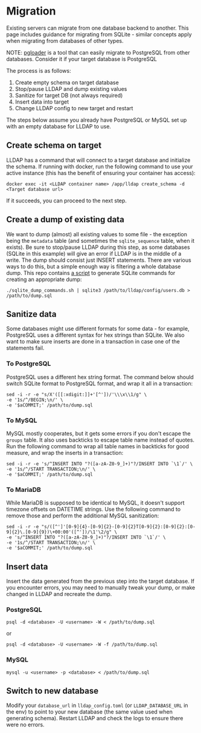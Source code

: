 # Migration

Existing servers can migrate from one database backend to another. This page includes guidance for migrating from SQLite - similar concepts apply when migrating from databases of other types.

NOTE: [pgloader](https://github.com/dimitri/pgloader) is a tool that can easily migrate to PostgreSQL from other databases. Consider it if your target database is PostgreSQL

The process is as follows:

1. Create empty schema on target database
2. Stop/pause LLDAP and dump existing values
3. Sanitize for target DB (not always required)
4. Insert data into target
5. Change LLDAP config to new target and restart

The steps below assume you already have PostgreSQL or MySQL set up with an empty database for LLDAP to use.

## Create schema on target

LLDAP has a command that will connect to a target database and initialize the
schema. If running with docker, run the following command to use your active
instance (this has the benefit of ensuring your container has access):

```
docker exec -it <LLDAP container name> /app/lldap create_schema -d <Target database url>
```

If it succeeds, you can proceed to the next step.

## Create a dump of existing data

We want to dump (almost) all existing values to some file - the exception being the `metadata` table (and sometimes
the `sqlite_sequence` table, when it exists). Be sure to stop/pause LLDAP during this step, as some
databases (SQLite in this example) will give an error if LLDAP is in the middle of a write. The dump should consist just INSERT
statements. There are various ways to do this, but a simple enough way is filtering a
whole database dump. This repo contains [a script](/scripts/sqlite_dump_commands.sh) to generate SQLite commands for creating an appropriate dump:

```
./sqlite_dump_commands.sh | sqlite3 /path/to/lldap/config/users.db > /path/to/dump.sql
```

## Sanitize data

Some databases might use different formats for some data - for example, PostgreSQL uses
a different syntax for hex strings than SQLite. We also want to make sure inserts are done in
a transaction in case one of the statements fail.

### To PostgreSQL

PostgreSQL uses a different hex string format. The command below should switch SQLite
format to PostgreSQL format, and wrap it all in a transaction:

```
sed -i -r -e "s/X'([[:xdigit:]]+'[^'])/'\\\x\\1/g" \
-e '1s/^/BEGIN;\n/' \
-e '$aCOMMIT;' /path/to/dump.sql
```

### To MySQL

MySQL mostly cooperates, but it gets some errors if you don't escape the `groups` table. It also uses
backticks to escape table name instead of quotes.  Run the
following command to wrap all table names in backticks for good measure, and wrap the inserts in
a transaction:

```
sed -i -r -e 's/^INSERT INTO "?([a-zA-Z0-9_]+)"?/INSERT INTO `\1`/' \
-e '1s/^/START TRANSACTION;\n/' \
-e '$aCOMMIT;' /path/to/dump.sql
```

### To MariaDB

While MariaDB is supposed to be identical to MySQL, it doesn't support timezone offsets on DATETIME
strings. Use the following command to remove those and perform the additional MySQL sanitization:

```
sed -i -r -e "s/([^']'[0-9]{4}-[0-9]{2}-[0-9]{2}T[0-9]{2}:[0-9]{2}:[0-9]{2}\.[0-9]{9})\+00:00'([^'])/\1'\2/g" \
-e 's/^INSERT INTO "?([a-zA-Z0-9_]+)"?/INSERT INTO `\1`/' \
-e '1s/^/START TRANSACTION;\n/' \
-e '$aCOMMIT;' /path/to/dump.sql
```

## Insert data

Insert the data generated from the previous step into the target database. If you encounter errors,
you may need to manually tweak your dump, or make changed in LLDAP and recreate the dump.

### PostgreSQL

`psql -d <database> -U <username> -W < /path/to/dump.sql`

or 

`psql -d <database> -U <username> -W -f /path/to/dump.sql`

### MySQL

`mysql -u <username> -p <database> < /path/to/dump.sql`


## Switch to new database

Modify your `database_url` in `lldap_config.toml` (or `LLDAP_DATABASE_URL` in the env)
to point to your new database (the same value used when generating schema). Restart
LLDAP and check the logs to ensure there were no errors.
